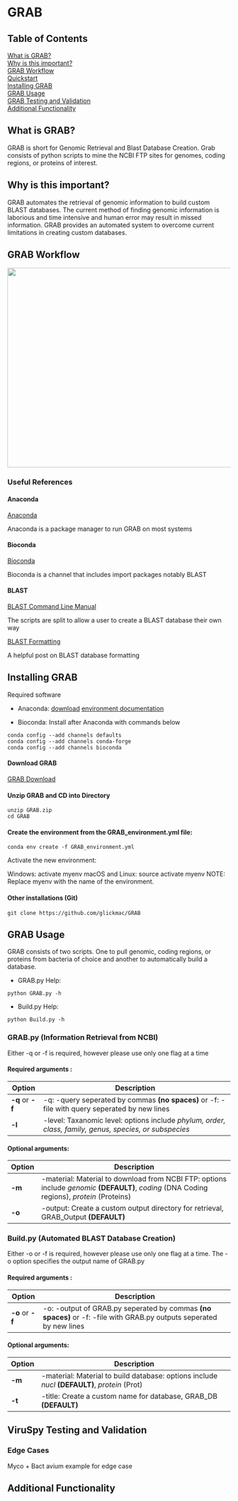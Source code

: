 # GRAB

## Table of Contents
[What is GRAB?](#intro)    
[Why is this important?](#importance)    
[GRAB Workflow](#workflow)    
[Quickstart](#quickstart)    
[Installing GRAB](#install)    
[GRAB Usage](#usage)    
[GRAB Testing and Validation](#testing_and_validation)    
[Additional Functionality](#additional)    

## <a name="intro"></a>What is GRAB?

GRAB is short for Genomic Retrieval and Blast Database Creation. Grab consists of python scripts to mine the NCBI FTP sites for genomes, coding regions, or proteins of interest. 

## <a name="importance"></a>Why is this important?

GRAB automates the retrieval of genomic information to build custom BLAST databases. The current method of finding genomic information is laborious and time intensive and human error may result in missed information. GRAB provides an automated system to overcome current limitations in creating custom databases. 

## <a name="workflow"></a>GRAB Workflow

<img src="https://github.com/NCBI-Hackathons/VirusCore/blob/master/workflow.png" height="450" width="650">


### Useful References

#### Anaconda 
[Anaconda](https://www.anaconda.com)

Anaconda is a package manager to run GRAB on most systems

#### Bioconda

[Bioconda](https://bioconda.github.io/)

Bioconda is a channel that includes import packages notably BLAST

#### BLAST

[BLAST Command Line Manual](https://www.ncbi.nlm.nih.gov/books/NBK279690/)

The scripts are split to allow a user to create a BLAST database their own way
 
[BLAST Formatting](https://www.biostars.org/p/88944/) 

A helpful post on BLAST database formatting   
   

## <a name="install"></a>Installing GRAB

Required software
+ Anaconda: 
[download](https://www.anaconda.com/download/) 
[environment documentation](https://conda.io/docs/user-guide/tasks/manage-environments.html)

+ Bioconda: Install after Anaconda with commands below

```
conda config --add channels defaults
conda config --add channels conda-forge
conda config --add channels bioconda
```

#### Download GRAB

[GRAB Download](https://github.com/glickmac/GRAB/raw/master/GRAB.zip)

#### Unzip GRAB and CD into Directory

```
unzip GRAB.zip
cd GRAB
```

#### Create the environment from the GRAB_environment.yml file:

```
conda env create -f GRAB_environment.yml
```
Activate the new environment:

Windows: activate myenv
macOS and Linux: source activate myenv
NOTE: Replace myenv with the name of the environment.

#### Other installations (Git)

```
git clone https://github.com/glickmac/GRAB
```


## <a name="usage"></a><a name="quickstart"></a>GRAB Usage

GRAB consists of two scripts. One to pull genomic, coding regions, or proteins from bacteria of choice and another to automatically build a database. 

+ GRAB.py Help: 

```
python GRAB.py -h
```

+ Build.py Help: 

```
python Build.py -h
```

### GRAB.py (Information Retrieval from NCBI)

Either -q or -f is required, however please use only one flag at a time

#### Required arguments :

| Option     | Description                                     |
|------------|-------------------------------------------------|
| **-q** or **-f**   | -q: -query seperated by commas **(no spaces)** or -f: -file with query seperated by new lines  |
| **-l**   | -level: Taxanomic level: options include *phylum, order, class, family, genus, species, or subspecies*  |

#### Optional arguments:

| Option    | Description |
|-----------|-------------|
| **-m**    |-material: Material to download from NCBI FTP: options include *genomic* **(DEFAULT)**, *coding* (DNA Coding regions), *protein* (Proteins)|
| **-o**    |-output: Create a custom output directory for retrieval, GRAB_Output **(DEFAULT)** |


### Build.py (Automated BLAST Database Creation)

Either -o or -f is required, however please use only one flag at a time. The -o option specifies the output name of GRAB.py

#### Required arguments :

| Option     | Description                                     |
|------------|-------------------------------------------------|
| **-o** or **-f**   | -o: -output of GRAB.py seperated by commas **(no spaces)** or -f: -file with GRAB.py outputs seperated by new lines  |

#### Optional arguments:

| Option    | Description |
|-----------|-------------|
| **-m**    |-material: Material to build database: options include *nucl* **(DEFAULT)**, *protein* (Prot)|
| **-t**    |-title: Create a custom name for database, GRAB_DB **(DEFAULT)** |





## <a name="testing_and_validation"></a>ViruSpy Testing and Validation

### Edge Cases
Myco + Bact avium example for edge case

## <a name="additional"></a>Additional Functionality
